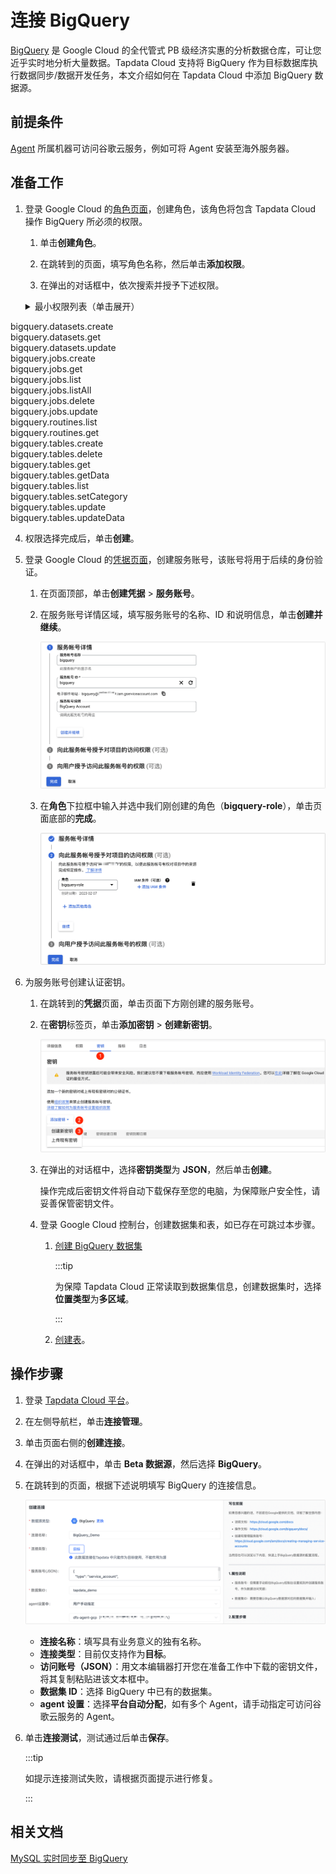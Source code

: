# 连接 BigQuery

[BigQuery](https://cloud.google.com/bigquery/docs?hl=zh-cn) 是 Google Cloud 的全代管式 PB 级经济实惠的分析数据仓库，可让您近乎实时地分析大量数据。Tapdata Cloud 支持将 BigQuery 作为目标数据库执行数据同步/数据开发任务，本文介绍如何在 Tapdata Cloud 中添加 BigQuery 数据源。

## 前提条件

[Agent](../../../quick-start/install-agent/README.md) 所属机器可访问谷歌云服务，例如可将 Agent 安装至海外服务器。



## 准备工作

1. 登录 Google Cloud 的[角色页面](https://console.cloud.google.com/iam-admin/roles)，创建角色，该角色将包含 Tapdata Cloud 操作 BigQuery 所必须的权限。

   1. 单击**创建角色**。

   2. 在跳转到的页面，填写角色名称，然后单击**添加权限**。

   3. 在弹出的对话框中，依次搜索并授予下述权限。
   
   <details>
    <summary>最小权限列表（单击展开）</summary>
  <div>
    <div>
    bigquery.datasets.create<br/>
      bigquery.datasets.get<br/>
      bigquery.datasets.update<br/>
      bigquery.jobs.create<br/>
      bigquery.jobs.get<br/>
      bigquery.jobs.list<br/>
      bigquery.jobs.listAll<br/>
      bigquery.jobs.delete<br/>
      bigquery.jobs.update<br/>
      bigquery.routines.list<br/>
      bigquery.routines.get<br/>
      bigquery.tables.create<br/>
      bigquery.tables.delete<br/>
      bigquery.tables.get<br/>
      bigquery.tables.getData<br/>
      bigquery.tables.list<br/>
      bigquery.tables.setCategory<br/>
      bigquery.tables.update<br/>
      bigquery.tables.updateData
    </div>
  </div>
</details>

   4. 权限选择完成后，单击**创建**。


2. 登录 Google Cloud 的[凭据页面](https://console.cloud.google.com/apis/credentials)，创建服务账号，该账号将用于后续的身份验证。

   1. 在页面顶部，单击**创建凭据** > **服务账号**。

   2. 在服务账号详情区域，填写服务账号的名称、ID 和说明信息，单击**创建并继续**。

      ![创建访问账号](../../../images/create_server_account.png)

   3. 在**角色**下拉框中输入并选中我们刚创建的角色（**bigquery-role**），单击页面底部的**完成**。

      ![授予权限](../../../images/grant_bigquery_role.png)

4. 为服务账号创建认证密钥。

   1. 在跳转到的**凭据**页面，单击页面下方刚创建的服务账号。

   2. 在**密钥**标签页，单击**添加密钥** > **创建新密钥**。

      ![创建密钥](../../../images/create_account_key.png)

   3. 在弹出的对话框中，选择**密钥类型**为 **JSON**，然后单击**创建**。

      操作完成后密钥文件将自动下载保存至您的电脑，为保障账户安全性，请妥善保管密钥文件。

   4. 登录 Google Cloud 控制台，创建数据集和表，如已存在可跳过本步骤。

      1. [创建 BigQuery 数据集](https://cloud.google.com/bigquery/docs/datasets?hl=zh-cn)

         :::tip

         为保障 Tapdata Cloud 正常读取到数据集信息，创建数据集时，选择**位置类型**为**多区域**。

         :::

      2. [创建表](https://cloud.google.com/bigquery/docs/tables?hl=zh-cn)。



## 操作步骤

1. 登录 [Tapdata Cloud 平台](https://cloud.tapdata.net/console/v3/)。

2. 在左侧导航栏，单击**连接管理**。

3. 单击页面右侧的**创建连接**。

4. 在弹出的对话框中，单击 **Beta 数据源**，然后选择 **BigQuery**。

5. 在跳转到的页面，根据下述说明填写 BigQuery 的连接信息。

   ![配置 BigQuery 连接信息](../../../images/connect_bigquery.png)

   * **连接名称**：填写具有业务意义的独有名称。
   * **连接类型**：目前仅支持作为**目标**。
   * **访问账号（JSON）**：用文本编辑器打开您在准备工作中下载的密钥文件，将其复制粘贴进该文本框中。
   * **数据集 ID**：选择 BigQuery 中已有的数据集。
   * **agent 设置**：选择**平台自动分配**，如有多个 Agent，请手动指定可访问谷歌云服务的 Agent。

6. 单击**连接测试**，测试通过后单击**保存**。

   :::tip

   如提示连接测试失败，请根据页面提示进行修复。

   :::

## 相关文档

[MySQL 实时同步至 BigQuery](../../../best-practice/mysql-as-source/mysql-to-bigquery)
